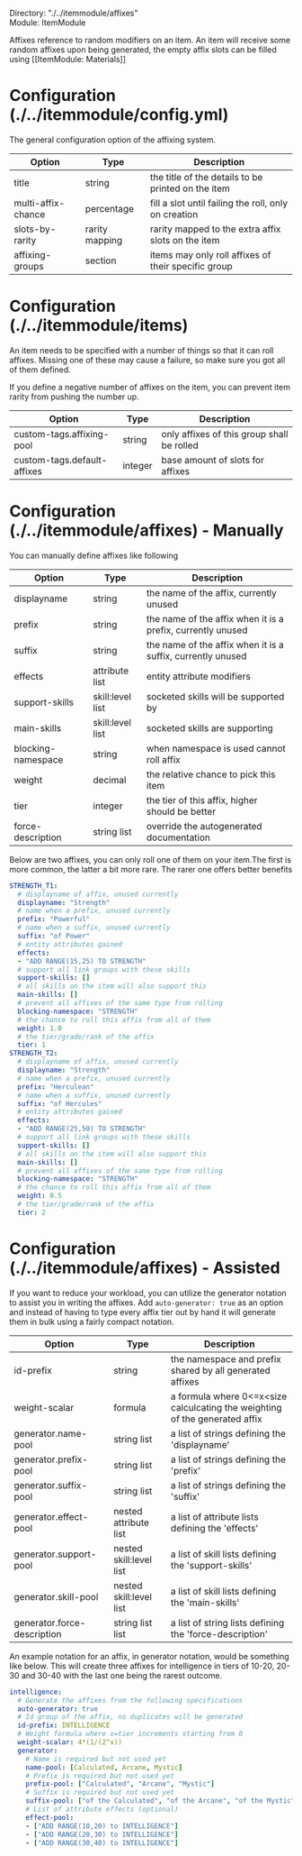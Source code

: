 Directory: "./../itemmodule/affixes"  
Module: ItemModule

Affixes reference to random modifiers on an item. An item will receive some random affixes upon being generated, the empty affix slots can be filled using [[ItemModule: Materials]] 

# Configuration (./../itemmodule/config.yml)

The general configuration option of the affixing system.

| Option | Type | Description |
|-|-|-|
| title | string | the title of the details to be printed on the item |
| multi-affix-chance | percentage | fill a slot until failing the roll, only on creation |
| slots-by-rarity | rarity mapping | rarity mapped to the extra affix slots on the item |
| affixing-groups | section | items may only roll affixes of their specific group |

# Configuration (./../itemmodule/items)

An item needs to be specified with a number of things so that it can roll affixes. Missing one of these may cause a failure, so make sure you got all of them defined.

If you define a negative number of affixes on the item, you can prevent item rarity from pushing the number up.

| Option | Type | Description |
|-|-|-|
| custom-tags.affixing-pool | string | only affixes of this group shall be rolled |
| custom-tags.default-affixes | integer | base amount of slots for affixes |

# Configuration (./../itemmodule/affixes) - Manually

You can manually define affixes like following

| Option | Type | Description |
|-|-|-|
| displayname | string | the name of the affix, currently unused |
| prefix | string | the name of the affix when it is a prefix, currently unused |
| suffix | string | the name of the affix when it is a suffix, currently unused | 
| effects | attribute list | entity attribute modifiers |
| support-skills | skill:level list | socketed skills will be supported by |
| main-skills | skill:level list | socketed skills are supporting |
| blocking-namespace | string | when namespace is used cannot roll affix |
| weight | decimal | the relative chance to pick this item |
| tier | integer | the tier of this affix, higher should be better |
| force-description | string list | override the autogenerated documentation |

Below are two affixes, you can only roll one of them on your item.The first is more common, the latter a bit more rare. The rarer one offers better benefits

```yml
STRENGTH_T1:
  # displayname of affix, unused currently
  displayname: "Strength"
  # name when a prefix, unused currently
  prefix: "Powerful"
  # name when a suffix, unused currently
  suffix: "of Power"
  # entity attributes gained
  effects:
  - "ADD RANGE(15,25) TO STRENGTH"
  # support all link groups with these skills
  support-skills: []
  # all skills on the item will also support this
  main-skills: []
  # prevent all affixes of the same type from rolling
  blocking-namespace: "STRENGTH"
  # the chance to roll this affix from all of them
  weight: 1.0
  # the tier/grade/rank of the affix
  tier: 1
STRENGTH_T2:
  # displayname of affix, unused currently
  displayname: "Strength"
  # name when a prefix, unused currently
  prefix: "Herculean"
  # name when a suffix, unused currently
  suffix: "of Hercules"
  # entity attributes gained
  effects:
  - "ADD RANGE(25,50) TO STRENGTH"
  # support all link groups with these skills
  support-skills: []
  # all skills on the item will also support this
  main-skills: []
  # prevent all affixes of the same type from rolling
  blocking-namespace: "STRENGTH"
  # the chance to roll this affix from all of them
  weight: 0.5
  # the tier/grade/rank of the affix
  tier: 2
```

# Configuration (./../itemmodule/affixes) - Assisted

If you want to reduce your workload, you can utilize the generator notation to assist you in writing the affixes. Add `auto-generator: true` as an option and instead of having to type every affix tier out by hand it will generate them in bulk using a fairly compact notation.

| Option | Type | Description |
|-|-|-|
| id-prefix | string | the namespace and prefix shared by all generated affixes |
| weight-scalar | formula | a formula where 0<=x<size calculcating the weighting of the generated affix | 
| generator.name-pool | string list | a list of strings defining the 'displayname' | 
| generator.prefix-pool | string list | a list of strings defining the 'prefix' | 
| generator.suffix-pool | string list | a list of strings defining the 'suffix' | 
| generator.effect-pool | nested attribute list | a list of attribute lists defining the 'effects' | 
| generator.support-pool | nested skill:level list | a list of skill lists defining the 'support-skills' |
| generator.skill-pool | nested skill:level list | a list of skill lists defining the 'main-skills' |
| generator.force-description | string list list | a list of string lists defining the 'force-description' |

An example notation for an affix, in generator notation, would be something like below. This will create three affixes for intelligence in tiers of 10-20, 20-30 and 30-40 with the last one being the rarest outcome. 

```yml
intelligence:
  # Generate the affixes from the following specifications
  auto-generator: true
  # Id group of the affix, no duplicates will be generated
  id-prefix: INTELLIGENCE
  # Weight formula where x=tier increments starting from 0
  weight-scalar: 4*(1/(2^x))
  generator:
    # Name is required but not used yet
    name-pool: [Calculated, Arcane, Mystic]
    # Prefix is required but not used yet
    prefix-pool: ["Calculated", "Arcane", "Mystic"]
    # Suffix is required but not used yet
    suffix-pool: ["of the Calculated", "of the Arcane", "of the Mystic"]
    # List of attribute effects (optional)
    effect-pool:
    - ["ADD RANGE(10,20) to INTELLIGENCE"]
    - ["ADD RANGE(20,30) to INTELLIGENCE"]
    - ["ADD RANGE(30,40) to INTELLIGENCE"]
```